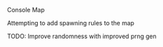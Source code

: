 Console Map

Attempting to add spawning rules to the map

TODO: 
Improve randomness with improved prng gen
